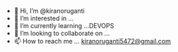 - 👋 Hi, I’m @kiranoruganti
- 👀 I’m interested in ...
- 🌱 I’m currently learning ...DEVOPS
- 💞️ I’m looking to collaborate on ...
- 📫 How to reach me ... kiranoruganti5472@gmail.com

<!---
kiranoruganti/kiranoruganti is a ✨ special ✨ repository because its `README.md` (this file) appears on your GitHub profile.
You can click the Preview link to take a look at your changes.
--->
